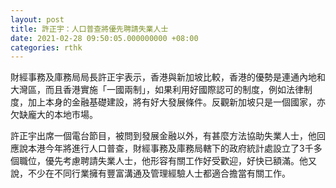 ```yaml
---
layout: post
title: 許正宇：人口普查將優先聘請失業人士
date: 2021-02-28 09:50:05.000000000 +08:00
categories: rthk
---
```


財經事務及庫務局局長許正宇表示，香港與新加坡比較，香港的優勢是連通內地和大灣區，而且香港實施「一國兩制」，如果利用好國際認可的制度，例如法律制度，加上本身的金融基礎建設，將有好大發展條件。反觀新加坡只是一個國家，亦欠缺龐大的本地市場。

許正宇出席一個電台節目，被問到發展金融以外，有甚麼方法協助失業人士，他回應說本港今年將進行人口普查，財經事務及庫務局轄下的政府統計處設立了3千多個職位，優先考慮聘請失業人士，他形容有關工作好受歡迎，好快已額滿。他又說，不少在不同行業擁有豐富溝通及管理經驗人士都適合擔當有關工作。

